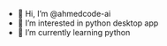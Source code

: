 - 👋 Hi, I’m @ahmedcode-ai
- 👀 I’m interested in python desktop app
- 🌱 I’m currently learning python


<!---
ahmedcode-ai/ahmedcode-ai is a ✨ special ✨ repository because its `README.md` (this file) appears on your GitHub profile.
You can click the Preview link to take a look at your changes.
--->
